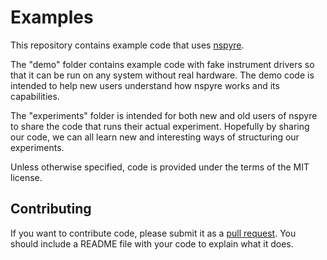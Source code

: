 # Examples
This repository contains example code that uses [nspyre](https://github.com/nspyre-org/nspyre).

The "demo" folder contains example code with fake instrument drivers so that 
it can be run on any system without real hardware. The demo code is intended to 
help new users understand how nspyre works and its capabilities.

The "experiments" folder is intended for both new and old users of nspyre to 
share the code that runs their actual experiment. Hopefully by sharing our 
code, we can all learn new and interesting ways of structuring our experiments.

Unless otherwise specified, code is provided under the terms of the MIT license.

## Contributing

If you want to contribute code, please submit it as a 
[pull request](http://TODO). You should include a README file with your code to 
explain what it does.
